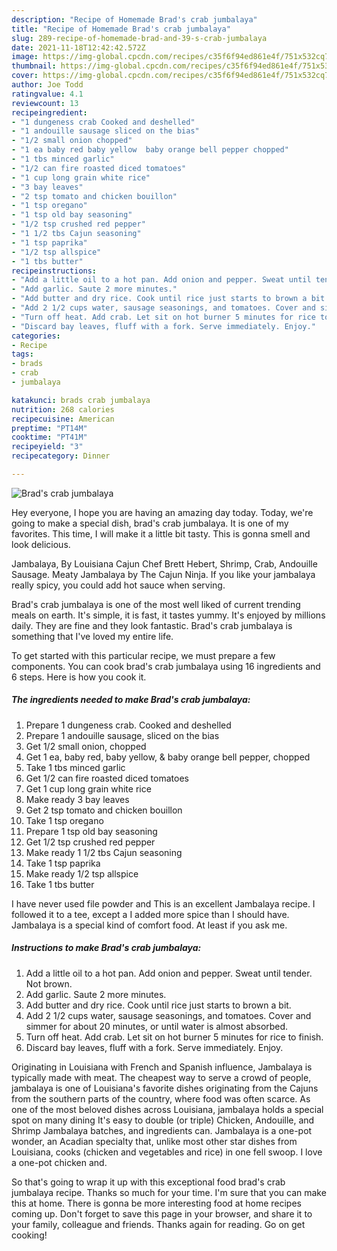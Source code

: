 ```yaml
---
description: "Recipe of Homemade Brad's crab jumbalaya"
title: "Recipe of Homemade Brad's crab jumbalaya"
slug: 289-recipe-of-homemade-brad-and-39-s-crab-jumbalaya
date: 2021-11-18T12:42:42.572Z
image: https://img-global.cpcdn.com/recipes/c35f6f94ed861e4f/751x532cq70/brads-crab-jumbalaya-recipe-main-photo.jpg
thumbnail: https://img-global.cpcdn.com/recipes/c35f6f94ed861e4f/751x532cq70/brads-crab-jumbalaya-recipe-main-photo.jpg
cover: https://img-global.cpcdn.com/recipes/c35f6f94ed861e4f/751x532cq70/brads-crab-jumbalaya-recipe-main-photo.jpg
author: Joe Todd
ratingvalue: 4.1
reviewcount: 13
recipeingredient:
- "1 dungeness crab Cooked and deshelled"
- "1 andouille sausage sliced on the bias"
- "1/2 small onion chopped"
- "1 ea baby red baby yellow  baby orange bell pepper chopped"
- "1 tbs minced garlic"
- "1/2 can fire roasted diced tomatoes"
- "1 cup long grain white rice"
- "3 bay leaves"
- "2 tsp tomato and chicken bouillon"
- "1 tsp oregano"
- "1 tsp old bay seasoning"
- "1/2 tsp crushed red pepper"
- "1 1/2 tbs Cajun seasoning"
- "1 tsp paprika"
- "1/2 tsp allspice"
- "1 tbs butter"
recipeinstructions:
- "Add a little oil to a hot pan. Add onion and pepper. Sweat until tender. Not brown."
- "Add garlic. Saute 2 more minutes."
- "Add butter and dry rice. Cook until rice just starts to brown a bit."
- "Add 2 1/2 cups water, sausage seasonings, and tomatoes. Cover and simmer for about 20 minutes, or until water is almost absorbed."
- "Turn off heat. Add crab. Let sit on hot burner 5 minutes for rice to finish."
- "Discard bay leaves, fluff with a fork. Serve immediately. Enjoy."
categories:
- Recipe
tags:
- brads
- crab
- jumbalaya

katakunci: brads crab jumbalaya 
nutrition: 268 calories
recipecuisine: American
preptime: "PT14M"
cooktime: "PT41M"
recipeyield: "3"
recipecategory: Dinner

---
```



![Brad&#39;s crab jumbalaya](https://img-global.cpcdn.com/recipes/c35f6f94ed861e4f/751x532cq70/brads-crab-jumbalaya-recipe-main-photo.jpg)

Hey everyone, I hope you are having an amazing day today. Today, we're going to make a special dish, brad&#39;s crab jumbalaya. It is one of my favorites. This time, I will make it a little bit tasty. This is gonna smell and look delicious.

Jambalaya, By Louisiana Cajun Chef Brett Hebert, Shrimp, Crab, Andouille Sausage. Meaty Jambalaya by The Cajun Ninja. If you like your jambalaya really spicy, you could add hot sauce when serving.

Brad&#39;s crab jumbalaya is one of the most well liked of current trending meals on earth. It's simple, it is fast, it tastes yummy. It's enjoyed by millions daily. They are fine and they look fantastic. Brad&#39;s crab jumbalaya is something that I've loved my entire life.


To get started with this particular recipe, we must prepare a few components. You can cook brad&#39;s crab jumbalaya using 16 ingredients and 6 steps. Here is how you cook it.

<!--inarticleads1-->

##### The ingredients needed to make Brad&#39;s crab jumbalaya:

1. Prepare 1 dungeness crab. Cooked and deshelled
1. Prepare 1 andouille sausage, sliced on the bias
1. Get 1/2 small onion, chopped
1. Get 1 ea, baby red, baby yellow, &amp; baby orange bell pepper, chopped
1. Take 1 tbs minced garlic
1. Get 1/2 can fire roasted diced tomatoes
1. Get 1 cup long grain white rice
1. Make ready 3 bay leaves
1. Get 2 tsp tomato and chicken bouillon
1. Take 1 tsp oregano
1. Prepare 1 tsp old bay seasoning
1. Get 1/2 tsp crushed red pepper
1. Make ready 1 1/2 tbs Cajun seasoning
1. Take 1 tsp paprika
1. Make ready 1/2 tsp allspice
1. Take 1 tbs butter


I have never used file powder and This is an excellent Jambalaya recipe. I followed it to a tee, except a I added more spice than I should have. Jambalaya is a special kind of comfort food. At least if you ask me. 

<!--inarticleads2-->

##### Instructions to make Brad&#39;s crab jumbalaya:

1. Add a little oil to a hot pan. Add onion and pepper. Sweat until tender. Not brown.
1. Add garlic. Saute 2 more minutes.
1. Add butter and dry rice. Cook until rice just starts to brown a bit.
1. Add 2 1/2 cups water, sausage seasonings, and tomatoes. Cover and simmer for about 20 minutes, or until water is almost absorbed.
1. Turn off heat. Add crab. Let sit on hot burner 5 minutes for rice to finish.
1. Discard bay leaves, fluff with a fork. Serve immediately. Enjoy.


Originating in Louisiana with French and Spanish influence, Jambalaya is typically made with meat. The cheapest way to serve a crowd of people, jambalaya is one of Louisiana&#39;s favorite dishes originating from the Cajuns from the southern parts of the country, where food was often scarce. As one of the most beloved dishes across Louisiana, jambalaya holds a special spot on many dining It&#39;s easy to double (or triple) Chicken, Andouille, and Shrimp Jambalaya batches, and ingredients can. Jambalaya is a one-pot wonder, an Acadian specialty that, unlike most other star dishes from Louisiana, cooks (chicken and vegetables and rice) in one fell swoop. I love a one-pot chicken and. 

So that's going to wrap it up with this exceptional food brad&#39;s crab jumbalaya recipe. Thanks so much for your time. I'm sure that you can make this at home. There is gonna be more interesting food at home recipes coming up. Don't forget to save this page in your browser, and share it to your family, colleague and friends. Thanks again for reading. Go on get cooking!
